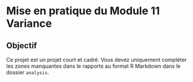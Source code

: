 # Mise en pratique du Module 11 Variance

## Objectif

Ce projet est un projet court et cadré. Vous devez uniquement compléter les zones manquantes dans le rapports au format R Markdown dans le dossier `analysis`.

